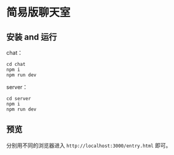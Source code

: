 # 简易版聊天室

## 安装 and 运行

chat：
```
cd chat
npm i
npm run dev
```

server：
```
cd server
npm i
npm run dev
```

## 预览
分别用不同的浏览器进入 `http://localhost:3000/entry.html` 即可。